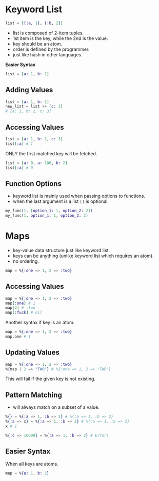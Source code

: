 # Keyword List

```elixir
list = [{:a, 1}, {:b, 2}]
```
- list is composed of 2-item tuples.
- 1st item is the key, while the 2nd is the value.
- key should be an atom.
- order is defined by the programmer.
- just like hash in other languages.

**Easier Syntax**
```elixir
list = [a: 1, b: 2]
```

## Adding Values

```elixir
list = [a: 1, b: 2]
new_list = list ++ [c: 3]
# [a: 1, b: 2, c: 3]
```

## Accessing Values

```elixir
list = [a: 1, b: 2, c: 3]
list[:a] # 1
```

ONLY the first matched key will be fetched.

```elixir
list = [a: 0, a: 100, b: 2]
list[:a] # 0
```

## Function Options

- keyword list is mainly used when passing options to functions.
- when the last argument is a list `[]` is optional.
```elixir
my_func(1, [option_1: 1, option_2: 2])
my_func(1, option_1: 1, option_2: 2)
```

# Maps
- key-value data structure just like keyword list.
- keys can be anything (unlike keyword list which requires an atom).
- no ordering.

```elixir
map = %{:one => 1, 2 => :two}
```

## Accessing Values
```elixir
map = %{:one => 1, 2 => :two}
map[:one] # 1
map[2] # :two
map[:fuck] # nil
```

Another syntax if key is an atom.
```elixir
map = %{:one => 1, 2 => :two}
map.one # 1
```

## Updating Values
```elixir
map = %{:one => 1, 2 => :two}
%{map | 2 => "TWO"} # %{:one => 1, 2 => "TWO"}
```
This will fail if the given key is not existing.

## Pattern Matching
- will always match on a subset of a value.

```elixir
%{} = %{:a => 1, :b => 2} # %{:a => 1, :b => 2}
%{:a => x} = %{:a => 1, :b => 2} # %{:a => 1, :b => 2}
x # 1

%{:c => 10000} = %{:a => 1, :b => 2} # Error!
```

## Easier Syntax

When all keys are atoms.

```elixir
map = %{a: 1, b: 2}
```
